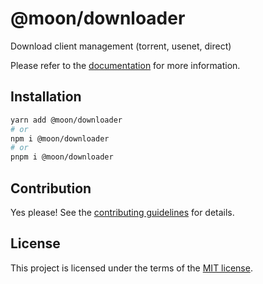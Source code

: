 # @moon/downloader

Download client management (torrent, usenet, direct)

Please refer to the [documentation](./docs) for more information.

## Installation

```sh
yarn add @moon/downloader
# or
npm i @moon/downloader
# or
pnpm i @moon/downloader
```

## Contribution

Yes please! See the
[contributing guidelines](https://github.com/mallory-scotton/moon/blob/master/CONTRIBUTING.md)
for details.

## License

This project is licensed under the terms of the
[MIT license](https://github.com/mallory-scotton/moon/blob/master/LICENSE.md).
